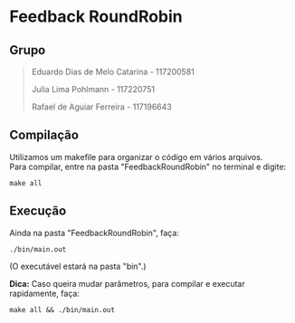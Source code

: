 # Feedback RoundRobin

## Grupo
> Eduardo Dias de Melo Catarina - 117200581
> 
> Julia Lima Pohlmann - 117220751
> 
> Rafael de Aguiar Ferreira - 117196643

## Compilação

Utilizamos um makefile para organizar o código em vários arquivos.  
Para compilar, entre na pasta "FeedbackRoundRobin" no terminal e digite:

```
make all
```

## Execução

Ainda na pasta "FeedbackRoundRobin", faça:

```
./bin/main.out
```  
(O executável estará na pasta "bin".)

**Dica:** Caso queira mudar parâmetros, para compilar e executar rapidamente, faça:
```
make all && ./bin/main.out
```


